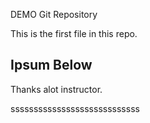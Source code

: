 DEMO Git Repository

This is the first file in this repo.


## Ipsum Below

Thanks alot instructor.   


ssssssssssssssssssssssssssss